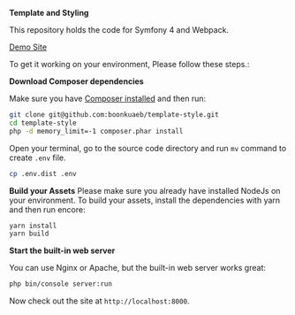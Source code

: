 **Template and Styling**

This repository holds the code for Symfony 4 and Webpack.

[Demo Site](https://damp-citadel-56736.herokuapp.com/)

To get it working on your environment, Please follow these steps.:

**Download Composer dependencies**

Make sure you have [Composer installed](https://getcomposer.org/download/)
and then run:

```bash
git clone git@github.com:boonkuaeb/template-style.git 
cd template-style
php -d memory_limit=-1 composer.phar install
```

Open your terminal, go to the source code directory and run `mv` command to create `.env` file.
```bash
cp .env.dist .env
``` 

**Build your Assets**
Please make sure you already have installed NodeJs on your environment.
To build your assets, install the dependencies with yarn and then
run encore:

```bash
yarn install
yarn build
```

**Start the built-in web server**

You can use Nginx or Apache, but the built-in web server works
great:

```bash
php bin/console server:run
```

Now check out the site at `http://localhost:8000`.
